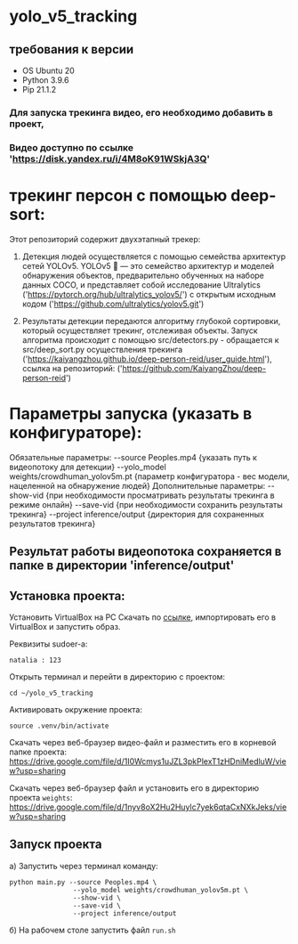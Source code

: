 # yolo_v5_tracking
## требования к версии

- OS Ubuntu 20
- Python 3.9.6
- Pip 21.1.2

### Для запуска трекинга видео, его необходимо добавить в проект, 
### Видео доступно по ссылке 'https://disk.yandex.ru/i/4M8oK91WSkjA3Q'

# трекинг персон с помощью deep-sort:

Этот репозиторий содержит двухэтапный трекер: 
1. Детекция людей осуществляется с помощью семейства архитектур сетей YOLOv5.
YOLOv5 🚀 — это семейство архитектур и моделей обнаружения объектов, предварительно обученных на наборе данных COCO, 
и представляет собой исследование Ultralytics ('https://pytorch.org/hub/ultralytics_yolov5/')
с открытым исходным кодом ('https://github.com/ultralytics/yolov5.git')

2. Результаты детекции передаются алгоритму глубокой сортировки, который осуществляет трекинг, отслеживая объекты. 
    Запуск алгоритма происходит с помощью src/detectors.py - обращается к src/deep_sort.py осуществления трекинга
   ('https://kaiyangzhou.github.io/deep-person-reid/user_guide.html'),
 ссылка на репозиторий: ('https://github.com/KaiyangZhou/deep-person-reid')


# Параметры запуска (указать в конфигураторе):
Обязательные параметры:
--source Peoples.mp4 
{указать путь к видеопотоку для детекции}
--yolo_model weights/crowdhuman_yolov5m.pt 
{параметр конфигуратора - вес модели, нацеленной на обнаружение людей}
Дополнительные параметры:
--show-vid 
{при необходимости просматривать результаты трекинга в режиме онлайн}
--save-vid 
{при необходимости сохранить результаты трекинга}
--project inference/output
{директория для сохраненных результатов трекинга}

## Результат работы видеопотока сохраняется в папке в директории 'inference/output'

## Установка проекта: 
Установить VirtualBox на PC
Скачать по [ссылке](https://disk.yandex.ru/d/VDzo0juZeUaOpw), импортировать его в VirtualBox и запустить образ. 

Реквизиты sudoer-a:
```
natalia : 123
```

Открыть терминал и перейти в директорию с проектом:
```commandline
cd ~/yolo_v5_tracking
```
Активировать окружение проекта:
```commandline
source .venv/bin/activate
```

Скачать через веб-браузер видео-файл и разместить его в корневой папке проекта:
https://drive.google.com/file/d/1I0Wcmys1uJZL3pkPlexT1zHDniMedluW/view?usp=sharing

Скачать через веб-браузер файл и установить его в директорию проекта `weights`:
https://drive.google.com/file/d/1nyv8oX2Hu2Huylc7yek6qtaCxNXkJeks/view?usp=sharing

## Запуск проекта
а)
Запустить через терминал команду:
```commandline
python main.py --source Peoples.mp4 \
                --yolo_model weights/crowdhuman_yolov5m.pt \
                --show-vid \
                --save-vid \
                --project inference/output
```
б)
На рабочем столе запустить файл `run.sh`

